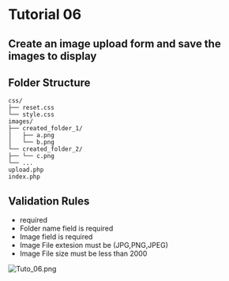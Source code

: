 # Tutorial 06

## Create an image upload form and save the images to display

## Folder Structure

```
css/
├── reset.css
└── style.css
images/
├── created_folder_1/
│   ├── a.png
│   └── b.png
└── created_folder_2/
├── └── c.png
└── ...
upload.php
index.php
```

## Validation Rules
- required
- Folder name field is required
- Image field is required
- Image File extesion must be (JPG,PNG,JPEG)
- Image File size must be less than 2000

![Tuto_06.png](demo/Tuto_06.png)
